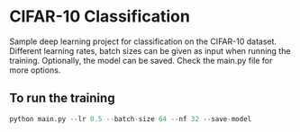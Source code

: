 
# CIFAR-10 Classification

Sample deep learning project for classification on the CIFAR-10 dataset. Different learning rates, batch sizes can be given as input when running the training. Optionally, the model can be saved. Check the main.py file for more options.





## To run the training

```python
python main.py --lr 0.5 --batch-size 64 --nf 32 --save-model
```

